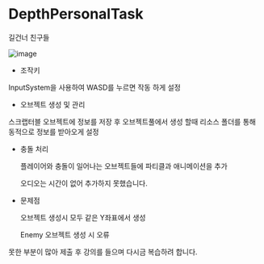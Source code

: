# DepthPersonalTask
길건너 친구들

![image](https://github.com/user-attachments/assets/43bd6407-ccfb-4092-8d4c-f342f6486ef2)

- 조작키

InputSystem을 사용하여 WASD를 누르면 작동 하게 설정

- 오브젝트 생성 및 관리

스크랩터블 오브젝트에 정보를 저장 후 오브젝트풀에서 생성 할때 리소스 폴더를 통해 동적으로 정보를 받아오게 설정

- 충돌 처리

  플레이어와 충돌이 일어나는 오브젝트들에 파티클과 애니메이션을 추가
  
  오디오는 시간이 없어 추가하지 못했습니다.

- 문제점

  오브젝트 생성시 모두 같은 Y좌표에서 생성
  
  Enemy 오브젝트 생성 시 오류
  

못한 부분이 많아 제출 후 강의를 들으며 다시금 복습하려 합니다.
